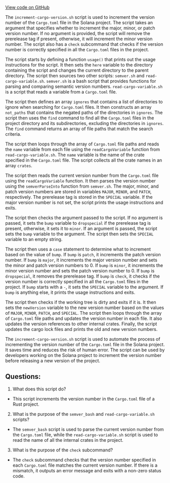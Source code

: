 
[View code on GitHub](https://github.com/solana-labs/solana/blob/master/scripts/increment-cargo-version.sh)

The `increment-cargo-version.sh` script is used to increment the version number of the `Cargo.toml` file in the Solana project. The script takes an argument that specifies whether to increment the major, minor, or patch version number. If no argument is provided, the script will remove the prerelease tag if present, otherwise, it will increment the minor version number. The script also has a `check` subcommand that checks if the version number is correctly specified in all the `Cargo.toml` files in the project.

The script starts by defining a function `usage()` that prints out the usage instructions for the script. It then sets the `here` variable to the directory containing the script and changes the current directory to the parent directory. The script then sources two other scripts: `semver.sh` and `read-cargo-variable.sh`. `semver.sh` is a bash script that provides functions for parsing and comparing semantic version numbers. `read-cargo-variable.sh` is a script that reads a variable from a `Cargo.toml` file.

The script then defines an array `ignores` that contains a list of directories to ignore when searching for `Cargo.toml` files. It then constructs an array `not_paths` that contains the negated paths of the directories in `ignores`. The script then uses the `find` command to find all the `Cargo.toml` files in the project directory and its subdirectories, excluding the directories in `ignores`. The `find` command returns an array of file paths that match the search criteria.

The script then loops through the array of `Cargo.toml` file paths and reads the `name` variable from each file using the `readCargoVariable` function from `read-cargo-variable.sh`. The `name` variable is the name of the crate specified in the `Cargo.toml` file. The script collects all the crate names in an array `crates`.

The script then reads the current version number from the `Cargo.toml` file using the `readCargoVariable` function. It then parses the version number using the `semverParseInto` function from `semver.sh`. The major, minor, and patch version numbers are stored in variables `MAJOR`, `MINOR`, and `PATCH`, respectively. The prerelease tag is stored in the `SPECIAL` variable. If the major version number is not set, the script prints the usage instructions and exits.

The script then checks the argument passed to the script. If no argument is passed, it sets the `bump` variable to `dropspecial` if the prerelease tag is present, otherwise, it sets it to `minor`. If an argument is passed, the script sets the `bump` variable to the argument. The script then sets the `SPECIAL` variable to an empty string.

The script then uses a `case` statement to determine what to increment based on the value of `bump`. If `bump` is `patch`, it increments the patch version number. If `bump` is `major`, it increments the major version number and sets the minor and patch version numbers to 0. If `bump` is `minor`, it increments the minor version number and sets the patch version number to 0. If `bump` is `dropspecial`, it removes the prerelease tag. If `bump` is `check`, it checks if the version number is correctly specified in all the `Cargo.toml` files in the project. If `bump` starts with a `-`, it sets the `SPECIAL` variable to the argument. If `bump` is anything else, it prints the usage instructions and exits.

The script then checks if the working tree is dirty and exits if it is. It then sets the `newVersion` variable to the new version number based on the values of `MAJOR`, `MINOR`, `PATCH`, and `SPECIAL`. The script then loops through the array of `Cargo.toml` file paths and updates the version number in each file. It also updates the version references to other internal crates. Finally, the script updates the cargo lock files and prints the old and new version numbers.

The `increment-cargo-version.sh` script is used to automate the process of incrementing the version number of the `Cargo.toml` file in the Solana project. It saves time and reduces the risk of human error. The script can be used by developers working on the Solana project to increment the version number before releasing a new version of the project.
## Questions: 
 1. What does this script do?
- This script increments the version number in the `Cargo.toml` file of a Rust project.

2. What is the purpose of the `semver_bash` and `read-cargo-variable.sh` scripts?
- The `semver_bash` script is used to parse the current version number from the `Cargo.toml` file, while the `read-cargo-variable.sh` script is used to read the name of all the internal crates in the project.

3. What is the purpose of the `check` subcommand?
- The `check` subcommand checks that the version number specified in each `Cargo.toml` file matches the current version number. If there is a mismatch, it outputs an error message and exits with a non-zero status code.